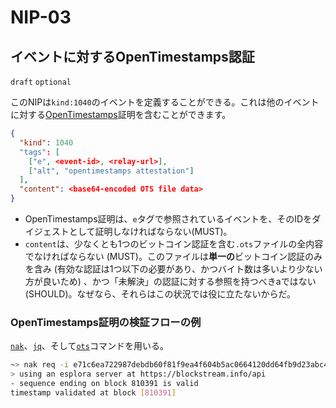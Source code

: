 NIP-03
======

イベントに対するOpenTimestamps認証
--------------------------------------

`draft` `optional`

このNIPは`kind:1040`のイベントを定義することができる。これは他のイベントに対する[OpenTimestamps](https://opentimestamps.org/)証明を含むことができます。

```json
{
  "kind": 1040
  "tags": [
    ["e", <event-id>, <relay-url>],
    ["alt", "opentimestamps attestation"]
  ],
  "content": <base64-encoded OTS file data>
}
```

- OpenTimestamps証明は、`e`タグで参照されているイベントを、そのIDをダイジェストとして証明しなければならない(MUST)。
- `content`は、少なくとも1つのビットコイン認証を含む`.ots`ファイルの全内容でなければならない (MUST)。このファイルは**単一の**ビットコイン認証のみを含み (有効な認証は1つ以下の必要があり、かつバイト数は多いより少ない方が良いため) 、かつ「未解決」の認証に対する参照を持つべきaではない(SHOULD)。なぜなら、それらはこの状況では役に立たないからだ。

### OpenTimestamps証明の検証フローの例

[`nak`](https://github.com/fiatjaf/nak)、[`jq`](https://jqlang.github.io/jq/)、そして[`ots`](https://github.com/fiatjaf/ots)コマンドを用いる。

```bash
~> nak req -i e71c6ea722987debdb60f81f9ea4f604b5ac0664120dd64fb9d23abc4ec7c323 wss://nostr-pub.wellorder.net | jq -r .content | ots verify
> using an esplora server at https://blockstream.info/api
- sequence ending on block 810391 is valid
timestamp validated at block [810391]
```
